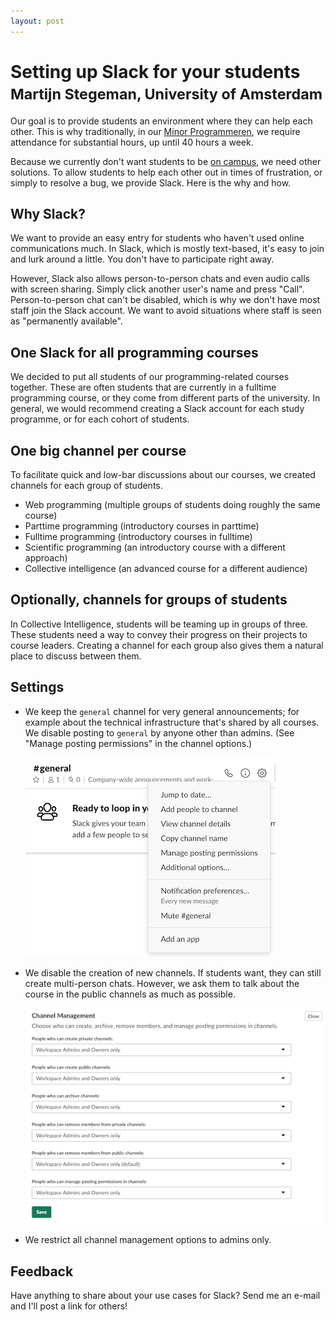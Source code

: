 ```yaml
---
layout: post
---
```


# Setting up Slack for your students<br><small>Martijn Stegeman, University of Amsterdam</small>

Our goal is to provide students an environment where they can help each other. This is why traditionally, in our [Minor Programmeren](https://www.mprog.nl/), we require attendance for substantial hours, up until 40 hours a week.

Because we currently don't want students to be [on campus](https://www.uva.nl/), we need other solutions. To allow students to help each other out in times of frustration, or simply to resolve a bug, we provide Slack. Here is the why and how.

## Why Slack?

We want to provide an easy entry for students who haven't used online communications much. In Slack, which is mostly text-based, it's easy to join and lurk around a little. You don't have to participate right away.

However, Slack also allows person-to-person chats and even audio calls with screen sharing. Simply click another user's name and press "Call". Person-to-person chat can't be disabled, which is why we don't have most staff join the Slack account. We want to avoid situations where staff is seen as "permanently available".

## One Slack for all programming courses

We decided to put all students of our programming-related courses together. These are often students that are currently in a fulltime programming course, or they come from different parts of the university. In general, we would recommend creating a Slack account for each study programme, or for each cohort of students.

## One big channel per course

To facilitate quick and low-bar discussions about our courses, we created channels for each group of students.

- Web programming (multiple groups of students doing roughly the same course)
- Parttime programming (introductory courses in parttime)
- Fulltime programming (introductory courses in fulltime)
- Scientific programming (an introductory course with a different approach)
- Collective intelligence (an advanced course for a different audience)

## Optionally, channels for groups of students

In Collective Intelligence, students will be teaming up in groups of three. These students need a way to convey their progress on their projects to course leaders. Creating a channel for each group also gives them a natural place to discuss between them.

## Settings

- We keep the `general` channel for very general announcements; for example about the technical infrastructure that's shared by all courses. We disable posting to `general` by anyone other than admins. (See "Manage posting permissions" in the channel options.)

    ![](general.png)

- We disable the creation of new channels. If students want, they can still create multi-person chats. However, we ask them to talk about the course in the public channels as much as possible.

    ![](permissions.png)

- We restrict all channel management options to admins only.

## Feedback

Have anything to share about your use cases for Slack? Send me an e-mail and I'll post a link for others!
